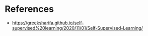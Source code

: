 # References
- https://greeksharifa.github.io/self-supervised%20learning/2020/11/01/Self-Supervised-Learning/
